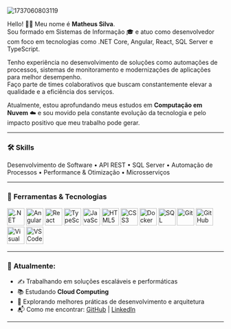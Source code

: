 ![1737060803119](https://github.com/user-attachments/assets/88d0fb8c-0070-4b44-8dbc-da3d66f490fc)

Hello! 👋🏻 Meu nome é **Matheus Silva**.  
Sou formado em Sistemas de Informação 🎓 e atuo como desenvolvedor com foco em tecnologias como .NET Core, Angular, React, SQL Server e TypeScript.

Tenho experiência no desenvolvimento de soluções como automações de processos, sistemas de monitoramento e modernizações de aplicações para melhor desempenho.  
Faço parte de times colaborativos que buscam constantemente elevar a qualidade e a eficiência dos serviços.

Atualmente, estou aprofundando meus estudos em **Computação em Nuvem** ☁️ e sou movido pela constante evolução da tecnologia e pelo impacto positivo que meu trabalho pode gerar.

---

### 🛠️ **Skills**
Desenvolvimento de Software • API REST • SQL Server • Automação de Processos • Performance & Otimização • Microsserviços

---

### 🔧 **Ferramentas & Tecnologias**

<p float="left">
 <img src="https://cdn.jsdelivr.net/gh/devicons/devicon/icons/dotnetcore/dotnetcore-original.svg" width="40" alt=".NET Core"/>
  <img src="https://cdn.jsdelivr.net/gh/devicons/devicon/icons/angularjs/angularjs-original.svg" width="40" alt="Angular"/>
  <img src="https://cdn.jsdelivr.net/gh/devicons/devicon/icons/react/react-original.svg" width="40" alt="React"/>
  <img src="https://cdn.jsdelivr.net/gh/devicons/devicon/icons/typescript/typescript-original.svg" width="40" alt="TypeScript"/>
  <img src="https://cdn.jsdelivr.net/gh/devicons/devicon/icons/javascript/javascript-original.svg" width="40" alt="JavaScript"/>
  <img src="https://cdn.jsdelivr.net/gh/devicons/devicon/icons/html5/html5-original.svg" width="40" alt="HTML5"/>
  <img src="https://cdn.jsdelivr.net/gh/devicons/devicon/icons/css3/css3-original.svg" width="40" alt="CSS3"/>
  <img src="https://cdn.jsdelivr.net/gh/devicons/devicon/icons/docker/docker-original.svg" width="40" alt="Docker"/>
  <img src="https://cdn.jsdelivr.net/gh/devicons/devicon/icons/microsoftsqlserver/microsoftsqlserver-plain.svg" width="40" alt="SQL Server"/>
  <img src="https://cdn.jsdelivr.net/gh/devicons/devicon/icons/git/git-original.svg" width="40" alt="Git"/>
  <img src="https://cdn.jsdelivr.net/gh/devicons/devicon/icons/github/github-original.svg" width="40" alt="GitHub"/>
  <img src="https://cdn.jsdelivr.net/gh/devicons/devicon/icons/visualstudio/visualstudio-plain.svg" width="40" alt="Visual Studio"/>
  <img src="https://cdn.jsdelivr.net/gh/devicons/devicon/icons/vscode/vscode-original.svg" width="40" alt="VS Code"/>
</p>

---

### 📌 **Atualmente:**
- ✍️ Trabalhando em soluções escaláveis e performáticas
- 📚 Estudando **Cloud Computing**
- 🧠 Explorando melhores práticas de desenvolvimento e arquitetura
- 📬 Como me encontrar: [GitHub](https://github.com/MatheusMorais506) | [LinkedIn](https://www.linkedin.com/in/matheus-silva-b12b77194/)

---

